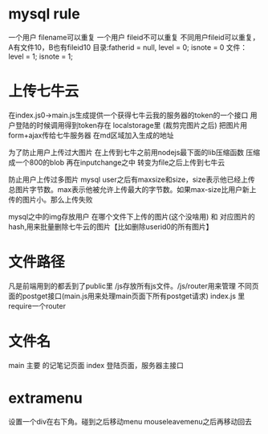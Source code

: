 # mysql rule
一个用户 filename可以重复
一个用户 fileid不可以重复
不同用户fileid可以重复，A有文件10，B也有fileid10
目录:fatherid = null, level = 0; isnote = 0
文件：level = 1; isnote = 1;


# 上传七牛云
在index.js0->main.js生成提供一个获得七牛云我的服务器的token的一个接口
用户登陆的时候调用得到token存在 localstorage里
(裁剪完图片之后)
把图片用form+ajax传给七牛服务器
在md区域加入生成的地址

为了防止用户上传过大图片
在上传到七牛之前用nodejs最下面的lib压缩函数 压缩成一个800的blob
再在inputchange之中 转变为file之后上传到七牛云

防止用户上传过多图片
mysql user之后有maxsize和size，size表示他已经上传总图片字节数。max表示他被允许上传最大的字节数。如果max-size比用户新上传的图片小。那么上传失败

mysql之中的img存放用户   在哪个文件下上传的图片(这个没啥用) 和 对应图片的hash,用来批量删除七牛云的图片【比如删除userid0的所有图片】


# 文件路径
凡是前端用到的都丢到了public里
/js存放所有js文件。/js/router用来管理 不同页面的postget接口(main.js用来处理main页面下所有postget请求)
index.js 里require一个router 


# 文件名
main 主要 的记笔记页面
index 登陆页面，服务器主接口


# extramenu
设置一个div在右下角。碰到之后移动menu
mouseleavemenu之后再移动回去





